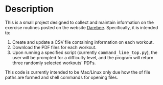 # Description

This is a small project designed to collect and maintain information on the exercise routines posted on the website [Darebee](http://darebee.com/).  Specifically, it is intended to:

1. Create and update a CSV file containing information on each workout.
2. Download the PDF files for each workout.
3. Upon running a specified script (currently <TT>command_line_top.py</TT>), the user will be prompted for a difficulty level, and the program will return three randomly selected workouts' PDFs.

This code is currently intended to be Mac/Linux only due how the of file paths are formed and shell commands for opening files.
